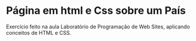 # Página em html e Css sobre um País
Exercício feito na aula Laboratório de Programação de Web Sites, aplicando conceitos de HTML e CSS.
